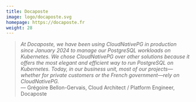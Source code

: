 ```yaml
---
title: Docaposte
image: logo/docaposte.svg
homepage: https://docaposte.fr
weight: 28
---
```


> _At Docaposte, we have been using CloudNativePG in production since January 2024 to manage our PostgreSQL workloads on Kubernetes. We chose CloudNativePG over other solutions because it offers the most elegant and efficient way to run PostgreSQL on Kubernetes. Today, in our business unit, most of our projects—whether for private customers or the French government—rely on CloudNativePG._ 
\
— Grégoire Bellon-Gervais, Cloud Architect / Platform Engineer, Docaposte